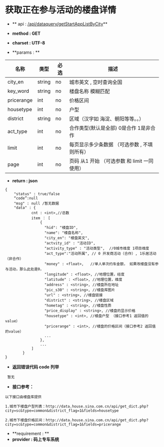 
# 获取正在参与活动的楼盘详情

* ** api : [/api/dataquery/getStartAppListByCity](/api/dataquery/getStartAppListByCity)** 

* **method : GET**

* **charset : UTF-8**

* **params : **

| 名称|类型| 必选 | 描述|
| -- | -- | -- | -- |
| city_en  | string | no | 城市英文 , 空时查询全国|
| key_word  | string | no | 楼盘名称 模糊匹配|
|pricerange|int|no|价格区间|
|housetype|int|no|户型|
|district|string|no|区域（汉字如 海淀、朝阳等等。。）|
|act_type|int|no|合作类型(默认是全部) 0是合作 1是非合作|
|limit|int|no|每页显示多少条数据 （可选参数 , 不填则所有） |
|page|int|no|页码 从1 开始  （可选参数 和 limit 一同使用）|


* **return : json**

```
{
    "status" : true/false
    “code”:null
    "msg" : null /暂无数据 
    "data" : {
            cnt : <int>,//总数
            item ： [
                {
                  "hid": "楼盘ID",
                  "name": "楼盘名称",
                  "city_en": "楼盘英文",
                  "actvity_id" : "活动ID",
                  "activity_type" : "活动类型",  //0城市维度 1项目维度
                  "act_type":"活动所属", // 0 开发商活动（合作）, 1乐居活动（非合作）
                  "money" : <float>,   //单人单次约车金额， 如果改楼盘没有参与活动，那么此处是0，
                  "longitude" : <float>, //地理位置，经度
                  "latitude" : <float>, //地理位置，维度
                  "address" : <string>, //楼盘所在地址
                  "pic_s30" : <string>, //楼盘库图片
                  "url" : <string>, //楼盘链接
                  "district" : <string>, //楼盘区域
                  "hometag" : <string>, //楼盘性质
                  "price_display" : <string>, //楼盘的显示价格
                  "housetype" : <int>, //楼盘户型 （接口参考1 返回值的value）
                  "pricerange" : <int>, //楼盘的价格区间（接口参考2 返回值的value）
                  ...
                },
                ...
            ]
        }
}
```
* **返回错误代码 code 列举**

```
 暂无

```

* **接口参考：**

```
以下接口由楼盘库提供

1.城市下楼盘户型列表：http://data.house.sina.com.cn/api/get_dict.php?city=sc&type=common&district_flag=1&fields=housetype

2.城市下楼盘价格区间：http://data.house.sina.com.cn/api/get_dict.php?city=sc&type=common&district_flag=1&fields=pricerange
```

* **requirement : **
* **provider : 码上专车系统**
